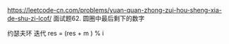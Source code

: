 https://leetcode-cn.com/problems/yuan-quan-zhong-zui-hou-sheng-xia-de-shu-zi-lcof/
面试题62. 圆圈中最后剩下的数字



约瑟夫环  迭代  res = (res + m ) % i 